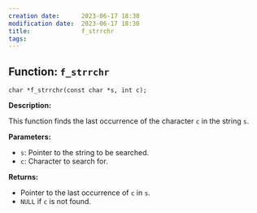 ```yaml
---
creation date:		2023-06-17 18:30
modification date:	2023-06-17 18:30
title: 				f_strrchr
tags:
---
```

## Function: `f_strrchr`

`char *f_strrchr(const char *s, int c);`

**Description:**

This function finds the last occurrence of the character `c` in the string `s`.

**Parameters:**

- `s`: Pointer to the string to be searched.
- `c`: Character to search for.

**Returns:**

- Pointer to the last occurrence of `c` in `s`.
- `NULL` if `c` is not found.
